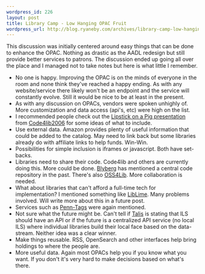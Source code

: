 ```yaml
--- 
wordpress_id: 226
layout: post
title: Library Camp - Low Hanging OPAC Fruit
wordpress_url: http://blog.ryaneby.com/archives/library-camp-low-hanging-opac-fruit/
---
```

This discussion was initially centered around easy things that can be done to enhance the OPAC. Nothing as drastic as the AADL redesign but still provide better services to patrons. The discussion ended up going all over the place and I managed not to take notes but here is what little I remember.

<ul>
<li>No one is happy. Improving the OPAC is on the minds of everyone in the room and none think they've reached a happy ending. As with any website/service there likely won't be an endpoint and the service will constantly evolve. Still it would be nice to be at least in the present.</li>
<li>As with any discussion on OPACs, vendors were spoken unhighly of. More customization and data access (api's, etc) were high on the list.</li>
<li>I recommended people check out the <a href="http://www.code4lib.org/2006/robertson">Lipstick on a Pig presentation</a> from <a href="http://www.code4lib.org/2006/">Code4lib2006</a> for some ideas of what to include.</li>
<li>Use external data. Amazon provides plenty of useful information that could be added to the catalog. May need to link back but some libraries already do with affiliate links to help funds. Win-Win.</li>
<li>Possibilities for simple inclusion is iframes or javascript. Both have set-backs.</li>
<li>Libraries need to share their code. Code4lib and others are currently doing this. More could be done. <a href="http://blyberg.net">Blyberg</a> has mentioned a central code repository in the past. There's also <a href="http://oss4lib.org/">OSS4Lib</a>. More collaboration is needed.</li>
<li>What about libraries that can't afford a full-time tech for implementation? I mentioned something like <a href="http://liblime.com/">LibLime</a>. Many problems involved. Will write more about this in a future post.</li>
<li>Services such as <a href="http://tags.library.upenn.edu/">Penn-Tags</a> were again mentioned.</li>
<li>Not sure what the future might be. Can't tell if <a href="http://blogs.talis.com/panlibus/">Talis</a> is stating that ILS should have an API or if the future is a centralized API service (no local ILS) where individual libraries build their local face based on the data-stream. Neither idea was a clear winner.</li>
<li>Make things reusable. RSS, OpenSearch and other interfaces help bring holdings to where the people are.</li>
<li>More useful data. Again most OPACs help you if you know what you want. If you don't it's very hard to make decisions based on what's there.</li>
</ul>

